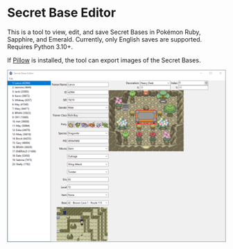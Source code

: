 # Secret Base Editor

This is a tool to view, edit, and save Secret Bases in Pokémon Ruby, Sapphire, and Emerald. Currently, only English saves are supported. Requires Python 3.10+.

If [Pillow](https://pypi.org/project/pillow/) is installed, the tool can export images of the Secret Bases.

![screenshot](assets/screenshot.png)
